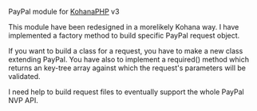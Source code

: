 PayPal module for [KohanaPHP](http://github.com/shadowhand/kohana) v3

This module have been redesigned in a morelikely Kohana way. I have implemented a factory method to build specific PayPal request object.

If you want to build a class for a request, you have to make a new class extending PayPal. You have also to implement a required() method which returns an key-tree array against which the request's parameters will be validated.

I need help to build request files to eventually support the whole PayPal NVP API.
